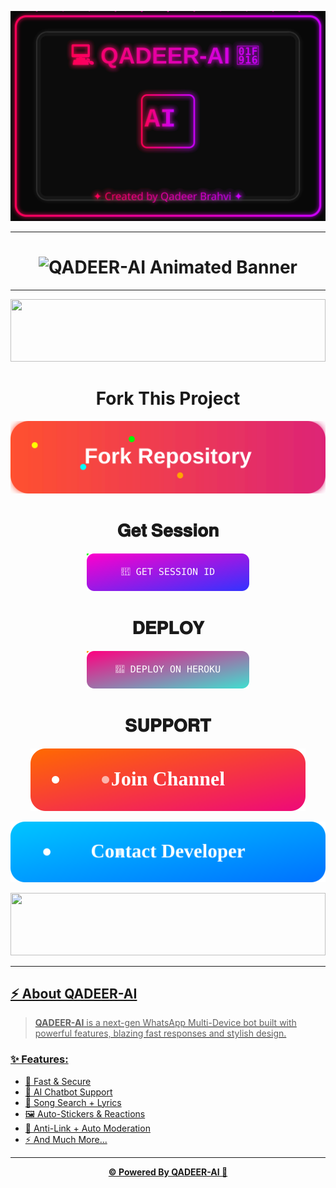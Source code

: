 [![QADEER BRAHVI](https://raw.githubusercontent.com/QadeerXTech/QADEER-AI/main/Qadeer/brahvi.svg)](https://whatsapp.com/channel/0029VbAkAEhCRs1g8MmyEJ2K)

___

<h1 align="center">
  <img src="https://readme-typing-svg.herokuapp.com?font=Orbitron&size=45&duration=4000&pause=1000&color=FF00FF&center=true&vCenter=true&repeat=true&width=1000&height=100&lines=⚡+QADEER-AI+Powerful+Bot+⚡;Next+Gen+WhatsApp+AI+Bot;Fast+%7C+Secure+%7C+Multi-Device;Deploy+Now+and+Rule+🚀" alt="QADEER-AI Animated Banner" />
</h1>

___

<p align='center'>
    </p>
<img src="https://i.imgur.com/dBaSKWF.gif" height="100" width="100%">


  
<h1 align="center">Fork This Project</h1>

<p align="center">
  <a href="https://github.com/Qadeer-XTech/QADEER-AI/fork">
    <img src="./Qadeer/fork-btn.svg" alt="Fork Repository"/>
  </a>
</p>


<h1 align="center"> 𝐆𝐞𝐭 𝐒𝐞𝐬𝐬𝐢𝐨𝐧 </h1>

<p align="center">
  <a href="https://qadeer-ai-pair-site.onrender.com/">
    <img src="./Qadeer/get-session-btn.svg" alt="GET SESSION" width="260"/>
  </a>
</p>

<h1 align="center"> 𝐃𝐄𝐏𝐋𝐎𝐘 </h1>

<p align="center">
  <a href="https://dashboard.heroku.com/new?template=https://github.com/QadeerXTech/QADEER-AI/tree/main">
    <img src="./Qadeer/deploy-btn.svg" alt="DEPLOY ON HEROKU" width="260"/>
  </a>
</p>




<h1 align="center"> 𝐒𝐔𝐏𝐏𝐎𝐑𝐓 </h1>


<p align="center">
  <a href="https://whatsapp.com/channel/0029VbAkAEhCRs1g8MmyEJ2K">
    <img src="./Qadeer/join-channel-btn.svg" alt="Join Channel"/>
  </a>
</p>


<p align="center">
  <a href="https://api.whatsapp.com/send?phone=923300005253">
    <img src="./Qadeer/contact-developer-btn.svg" alt="Contact Developer"/>
  </a>
</p>

<p align='center'>
    </p>
<img src="https://i.imgur.com/dBaSKWF.gif" height="100" width="100%">

___

<p align="center">
  <a href="https://dashboard.heroku.com/new?template=https://github.com/QadeerXTech/QADEER-AI">


## ⚡ About QADEER-AI

> **QADEER-AI** is a next-gen WhatsApp Multi-Device bot built with  
> powerful features, blazing fast responses and stylish design.

### ✨ Features:
- 🚀 Fast & Secure  
- 🤖 AI Chatbot Support  
- 🎵 Song Search + Lyrics  
- 🖼 Auto-Stickers & Reactions  
- 🔗 Anti-Link + Auto Moderation  
- ⚡ And Much More...  

---

<p align="center">
  <b>© Powered By QADEER-AI 🤖</b>
</p>
